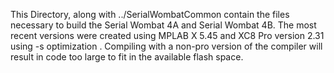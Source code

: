 This Directory, along with ../SerialWombatCommon contain the files necessary to build the Serial Wombat 4A and Serial Wombat 4B.  The most recent versions were created using MPLAB X 5.45 and XC8 Pro version 2.31 using -s optimization .  Compiling with a non-pro version of the compiler will result in code too large to fit in the available flash space.

